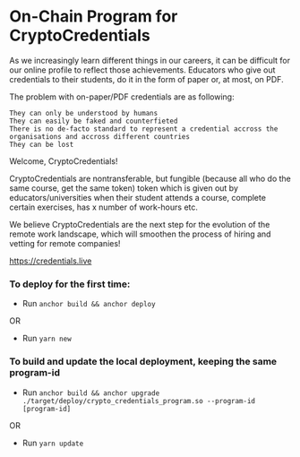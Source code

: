 # On-Chain Program for CryptoCredentials

As we increasingly learn different things in our careers, it can be difficult for our online profile to reflect those achievements. Educators who give out credentials to their students, do it in the form of paper or, at most, on PDF.

The problem with on-paper/PDF credentials are as following:

    They can only be understood by humans
    They can easily be faked and counterfieted
    There is no de-facto standard to represent a credential accross the organisations and accross different countries
    They can be lost

Welcome, CryptoCredentials!

CryptoCredentials are nontransferable, but fungible (because all who do the same course, get the same token) token which is given out by educators/universities when their student attends a course, complete certain exercises, has x number of work-hours etc.

We believe CryptoCredentials are the next step for the evolution of the remote work landscape, which will smoothen the process of hiring and vetting for remote companies!

https://credentials.live

### To deploy for the first time:

- Run `anchor build && anchor deploy`

OR

- Run `yarn new`

### To build and update the local deployment, keeping the same program-id

- Run `anchor build && anchor upgrade ./target/deploy/crypto_credentials_program.so --program-id [program-id]`

OR

- Run `yarn update`
